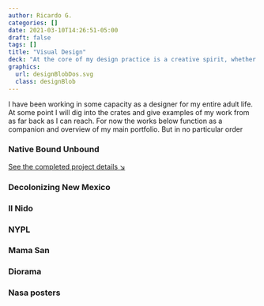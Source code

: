 ```yaml
---
author: Ricardo G.
categories: []
date: 2021-03-10T14:26:51-05:00
draft: false
tags: []
title: "Visual Design"
deck: "At the core of my design practice is a creative spirit, whether categorized as graphic design, doodling, painting, or, more formally, web design, visual design, or interface design."
graphics:
  url: designBlobDos.svg
  class: designBlob
---
```

I have been working in some capacity as a designer for my entire adult life. At some point I will dig into the crates and give examples of my work from as far back as I can reach. For now the works below function as a companion and overview of my main portfolio. But in no particular order

### Native Bound Unbound

[See the completed project details ↘](/portfolio/native-bound-unbound)

### Decolonizing New Mexico

### Il Nido

### NYPL

### Mama San

### Diorama

### Nasa posters
